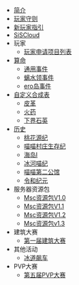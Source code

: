 * [简介](/README.md)
* [玩家守则](/rules.md)
* [新玩家指引](/forNew.md)
* [SiSCloud](/SiSCloud.md) 
* 玩家
  * [玩家申请项目列表](/player/ApplicationList.md) 
* [算命](/mcaugur/introduction.md)
  * [通用事件](/mcaugur/univeralevents.md)
  * [螭水领事件](/mcaugur/chishuiling.md)
  * [ero岛事件](/mcaugur/eroisland.md)
* [自定义合成表](/crafting/introduction.md)
  * [皮革](/crafting/to_leather.md)
  * [火药](/crafting/flint_gunpowder.md)
  * [下界石英](/crafting/quartz_block_down.md)
* [历史](/history/introduction.md) 
  * [桃花源纪](/history/taohuayuan.md)
  * [喵喵村庄生存纪](/history/miaovillage.md)
  * [海岛Ⅰ](/history/island1.md)
  * [冰河喵纪](/history/icecat.md)
  * [喵喵第二公馆](/history/miaoscraft2.md)
  * [令和纪元](/history/linhe/linhe.md)
* 服务器资源包
  * [Msc资源包V1.0](/serverresource/v1.0.md)
  * [Msc资源包V1.1](/serverresource/V1.1.md)
  * [Msc资源包V1.2](/serverresource/v1.2.md)
  * [Msc资源包v1.3](/serverresource/v1.3.md)
* 建筑大赛
  * [第一届建筑大赛](/activities/buildingGames/buildgame1.md)
* 其他活动
  * [冰道飙车](/activities/iceboat.md)   
* PVP大赛
  * [第五届PVP大赛](/activities/summer1v1/spvp5.md)  
  
